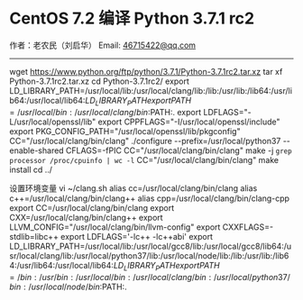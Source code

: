 # CentOS 7.2 编译 Python 3.7.1 rc2

作者：老农民（刘启华）
Email: 46715422@qq.com
***
    
wget https://www.python.org/ftp/python/3.7.1/Python-3.7.1rc2.tar.xz
tar xf Python-3.7.1rc2.tar.xz
cd Python-3.7.1rc2/
export LD_LIBRARY_PATH=/usr/local/lib:/usr/local/clang/lib:/lib:/usr/lib:/lib64:/usr/lib64:/usr/local/lib64:$LD_LIBRARY_PATH
export PATH=/usr/local/bin:/usr/local/clang/bin:$PATH:.
export LDFLAGS="-L/usr/local/openssl/lib"
export CPPFLAGS="-I/usr/local/openssl/include"
export PKG_CONFIG_PATH="/usr/local/openssl/lib/pkgconfig"
CC="/usr/local/clang/bin/clang" ./configure --prefix=/usr/local/python37 --enable-shared CFLAGS=-fPIC
CC="/usr/local/clang/bin/clang" make -j `grep processor /proc/cpuinfo | wc -l`
CC="/usr/local/clang/bin/clang" make install
cd ../
    
设置环境变量
vi ~/clang.sh
alias cc=/usr/local/clang/bin/clang
alias c++=/usr/local/clang/bin/clang++
alias cpp=/usr/local/clang/bin/clang-cpp
export CC=/usr/local/clang/bin/clang
export CXX=/usr/local/clang/bin/clang++
export LLVM_CONFIG="/usr/local/clang/bin/llvm-config"
export CXXFLAGS=-stdlib=libc++
export LDFLAGS='-lc++ -lc++abi'
export LD_LIBRARY_PATH=/usr/local/lib:/usr/local/gcc8/lib:/usr/local/gcc8/lib64:/usr/local/clang/lib:/usr/local/python37/lib:/usr/local/node/lib:/lib:/usr/lib:/lib64:/usr/lib64:/usr/local/lib64:$LD_LIBRARY_PATH
export PATH=/bin:/usr/bin:/usr/local/bin:/usr/local/clang/bin:/usr/local/python37/bin:/usr/local/node/bin:$PATH:.
    